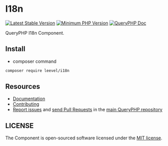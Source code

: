 I18n
=================

[![Latest Stable Version](http://img.shields.io/packagist/v/leevel/i18n.svg)](https://packagist.org/packages/leevel/i18n)
<a href="https://php.net"><img src="https://img.shields.io/badge/php-%3E%3D%208.1.0-8892BF.svg" alt="Minimum PHP Version"></a>
[![QueryPHP Doc](https://img.shields.io/badge/docs-passing-green.svg?maxAge=2592000)](https://www.queryphp.com/docs/)

QueryPHP I18n Component.

## Install

- composer command

```bash
composer require leevel/i18n
```

Resources
---------

  * [Documentation](https://www.queryphp.com/docs/component/i18n.html)
  * [Contributing](https://www.queryphp.com/docs/developer/)
  * [Report issues](https://github.com/hunzhiwange/framework/issues) and
    [send Pull Requests](https://github.com/hunzhiwange/framework/pulls)
    in the [main QueryPHP repository](https://github.com/hunzhiwange/framework)

## LICENSE

The Component is open-sourced software licensed under the [MIT license](LICENSE).